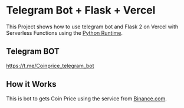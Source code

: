 # Telegram Bot + Flask + Vercel

This Project shows how to use telegram bot and Flask 2 on Vercel with Serverless Functions using the [Python Runtime](https://vercel.com/docs/concepts/functions/serverless-functions/runtimes/python).

## Telegram BOT

https://t.me/Coinprice_telegram_bot

## How it Works

This  is bot  to gets Coin Price using the service from [Binance.com](https://www.binance.com).





